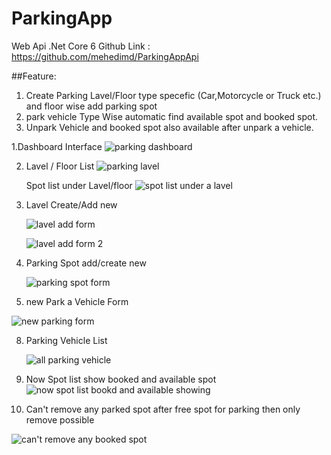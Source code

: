 # ParkingApp
Web Api .Net Core 6 Github Link : https://github.com/mehedimd/ParkingAppApi

##Feature:

1. Create Parking Lavel/Floor type specefic (Car,Motorcycle or Truck etc.) and floor wise add parking spot
2. park vehicle Type Wise automatic find available spot and booked spot.
3. Unpark Vehicle and booked spot also available after unpark a vehicle.

1.Dashboard Interface
   ![parking dashboard](https://github.com/user-attachments/assets/02603232-3e15-44f0-a413-919042c10107)


2. Lavel / Floor List
   ![parking lavel](https://github.com/user-attachments/assets/42e0f00f-5442-40f3-b589-b311c0e0664d)

   Spot list under Lavel/floor
   ![spot list under a lavel](https://github.com/user-attachments/assets/04dc51e1-9c2c-4f38-9b0c-540ab8cc4bbf)

   


4. Lavel Create/Add new
   
   ![lavel add form](https://github.com/user-attachments/assets/1a9cb33b-673c-42e8-92e8-e01036142ef4)
   
   ![lavel add form 2](https://github.com/user-attachments/assets/33a02377-0177-4653-9f67-7c04ecb98e2a)
   
6. Parking Spot add/create new
   
   ![parking spot form](https://github.com/user-attachments/assets/09f463e2-2076-4d3f-b8fb-6db81914e35d)

7. new Park a Vehicle Form

  ![new parking form](https://github.com/user-attachments/assets/ac6d749c-c1e1-4560-90a3-e95d7c493caa)

8. Parking Vehicle List

   ![all parking vehicle](https://github.com/user-attachments/assets/4801610f-c416-41e1-835a-802bb358eccf)

9. Now Spot list show booked and available spot
   ![now spot list bookd and available showing](https://github.com/user-attachments/assets/2723972f-a9ad-4bf7-a47a-ddef8d7e9f13)

    
10. Can't remove any parked spot after free spot for parking then only remove possible

   ![can't remove any booked spot](https://github.com/user-attachments/assets/adc095a3-0e09-47ed-8c28-e63fa9b1d3cc)
